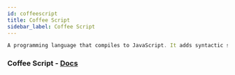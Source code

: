 ```yaml
---
id: coffeescript
title: Coffee Script
sidebar_label: Coffee Script
---
```


```javascript
A programming language that compiles to JavaScript. It adds syntactic sugar inspired by Ruby, Python and Haskell in an effort to enhance JavaScripts brevity and readability. Specific additional features include list comprehension and destructuring assignment.
```

### Coffee Script - [Docs](http://coffeescript.org/)
